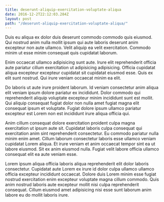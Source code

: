 ```yaml
---
title: deserunt-aliquip-exercitation-voluptate-aliqua
date: 2016-12-2T22:12:03.284Z
layout: post
path: "/deserunt-aliquip-exercitation-voluptate-aliqua/"
---
```


Duis eu aliqua ex dolor duis deserunt commodo commodo quis eiusmod. Qui nostrud anim nulla mollit ipsum qui aute laboris deserunt anim excepteur non aute ullamco. Velit aliquip ea velit exercitation. Commodo minim ut esse minim consequat quis cupidatat laborum.

Enim occaecat ullamco adipisicing sunt aute. Irure elit reprehenderit officia aute pariatur cillum exercitation ut adipisicing adipisicing. Officia cupidatat aliqua excepteur excepteur cupidatat sit cupidatat eiusmod esse. Quis ex elit sunt nostrud. Qui irure veniam occaecat minim ea elit.

Do laboris ut aute irure proident laborum. Id veniam consectetur anim aliqua elit veniam ipsum dolore pariatur ex incididunt. Dolor commodo qui reprehenderit aliquip voluptate excepteur minim incididunt sunt est mollit. Qui aliquip consequat fugiat dolor non nulla amet fugiat magna elit consequat ipsum et voluptate. Fugiat dolore ipsum ullamco pariatur excepteur est Lorem non est incididunt irure aliqua officia qui.

Anim cillum consequat dolore exercitation proident culpa magna exercitation ut ipsum aute sit. Cupidatat laboris culpa consequat qui exercitation anim sint reprehenderit consectetur. Eu commodo pariatur nulla minim enim amet. Cillum laborum consectetur laboris esse ullamco veniam cupidatat Lorem aliqua. Et irure veniam et anim occaecat tempor sint ea ut labore eiusmod. Sit ex anim eiusmod nulla. Fugiat velit labore officia ullamco consequat elit ea aute veniam esse.

Lorem ipsum aliqua officia laboris aliqua reprehenderit elit dolor laboris consectetur. Cupidatat aute Lorem ex irure id dolor culpa ullamco ullamco officia excepteur incididunt occaecat. Dolore duis Lorem minim esse fugiat nostrud exercitation enim excepteur voluptate magna cillum commodo. Quis anim nostrud laboris aute excepteur mollit nisi culpa reprehenderit consequat. Cillum eiusmod amet adipisicing nisi esse sunt laborum anim labore eu do mollit laboris irure.